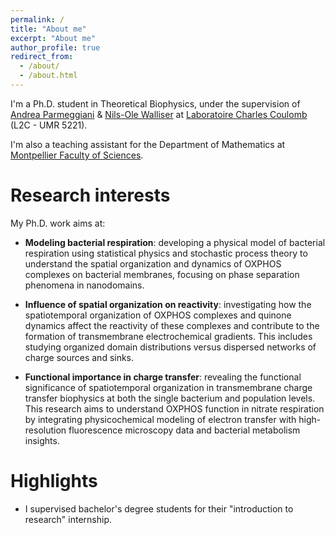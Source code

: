 ```yaml
---
permalink: /
title: "About me"
excerpt: "About me"
author_profile: true
redirect_from: 
  - /about/
  - /about.html
---
```


I'm a Ph.D. student in Theoretical Biophysics, under the supervision of [Andrea Parmeggiani](https://www.linkedin.com/in/andrea-parmeggiani-9600616/?originalSubdomain=fr) & [Nils-Ole Walliser](https://sites.google.com/view/nils-ole-walliser) at [Laboratoire Charles Coulomb](https://coulomb.umontpellier.fr) (L2C - UMR 5221).

I'm also a teaching assistant for the Department of Mathematics at [Montpellier Faculty of Sciences](https://sciences.edu.umontpellier.fr).


Research interests
======
My Ph.D. work aims at:

- <b>Modeling bacterial respiration</b>: developing a physical model of bacterial respiration using statistical physics and stochastic process theory to understand the spatial organization and dynamics of OXPHOS complexes on bacterial membranes, focusing on phase separation phenomena in nanodomains.

- <b>Influence of spatial organization on reactivity</b>: investigating how the spatiotemporal organization of OXPHOS complexes and quinone dynamics affect the reactivity of these complexes and contribute to the formation of transmembrane electrochemical gradients. This includes studying organized domain distributions versus dispersed networks of charge sources and sinks.

- <b>Functional importance in charge transfer</b>: revealing the functional significance of spatiotemporal organization in transmembrane charge transfer biophysics at both the single bacterium and population levels. This research aims to understand OXPHOS function in nitrate respiration by integrating physicochemical modeling of electron transfer with high-resolution fluorescence microscopy data and bacterial metabolism insights.

Highlights
======
- I supervised bachelor's degree students for their "introduction to research" internship.
